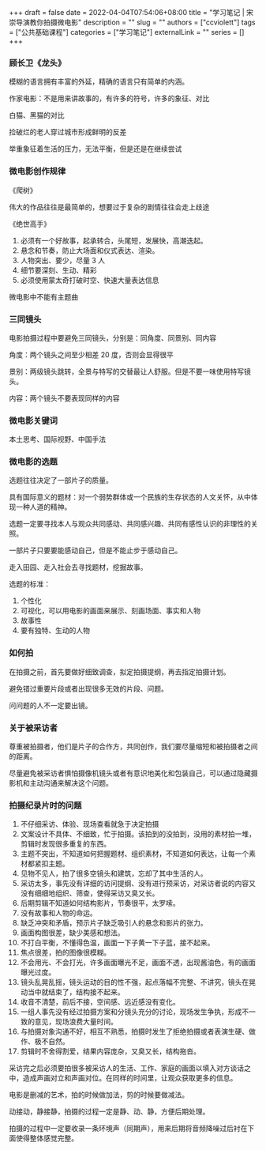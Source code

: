 +++ 
draft = false
date = 2022-04-04T07:54:06+08:00
title = "学习笔记 | 宋崇导演教你拍摄微电影"
description = ""
slug = ""
authors = ["ccviolett"]
tags = ["公共基础课程"]
categories = ["学习笔记"]
externalLink = ""
series = []
+++

### 顾长卫《龙头》

模糊的语言拥有丰富的外延，精确的语言只有简单的内涵。

作家电影：不是用来讲故事的，有许多的符号，许多的象征、对比

白猫、黑猫的对比

捡破烂的老人穿过城市形成鲜明的反差

举重象征着生活的压力，无法平衡，但是还是在继续尝试

### 微电影创作规律

《爬树》

伟大的作品往往是最简单的，想要过于复杂的剧情往往会走上歧途

《绝世高手》

1. 必须有一个好故事，起承转合，头尾短，发展快，高潮迭起。
2. 悬念和节奏，防止大场面和仪式表达、渲染。
3. 人物突出、要少，尽量 3 人
4. 细节要深刻、生动、精彩
5. 必须使用蒙太奇打破时空、快速大量表达信息

微电影中不能有主题曲

### 三同镜头

电影拍摄过程中要避免三同镜头，分别是：同角度、同景别、同内容

角度：两个镜头之间至少相差 20 度，否则会显得很平

景别：两级镜头跳转，全景与特写的交替最让人舒服。但是不要一味使用特写镜头。

内容：两个镜头不要表现同样的内容

### 微电影关键词

本土思考、国际视野、中国手法

### 微电影的选题

选题往往决定了一部片子的质量。

具有国际意义的题材：对一个弱势群体或一个民族的生存状态的人文关怀，从中体现一种人道的精神。

选题一定要寻找本人与观众共同感动、共同感兴趣、共同有感性认识的非理性的关照。

一部片子只要要能感动自己，但是不能止步于感动自己。

走入田园、走入社会去寻找题材，挖掘故事。

选题的标准：
1. 个性化
2. 可视化，可以用电影的画面来展示、刻画场面、事实和人物
3. 故事性
4. 要有独特、生动的人物

### 如何拍

在拍摄之前，首先要做好细致调查，拟定拍摄提纲，再去指定拍摄计划。

避免错过重要片段或者出现很多无效的片段、问题。

问问题的人不一定要出镜。

### 关于被采访者

尊重被拍摄者，他们是片子的合作方，共同创作，我们要尽量缩短和被拍摄者之间的距离。

尽量避免被采访者惧怕摄像机镜头或者有意识地美化和包装自己，可以通过隐藏摄影机和主动沟通来解决这个问题。

### 拍摄纪录片时的问题

1. 不仔细采访、体验、现场查看就急于决定拍摄
2. 文案设计不具体、不细致，忙于拍摄。该拍到的没拍到，没用的素材拍一堆，剪辑时发现很多重复的东西。
3. 主题不突出，不知道如何把握题材、组织素材，不知道如何表达，让每一个素材都紧扣主题。
4. 见物不见人，拍了很多空镜头和建筑，忘却了其中生活的人。
5. 采访太多，事先没有详细的访问提纲、没有进行预采访，对采访者说的内容又没有细细地组织、筛查，使得采访又臭又长。
6. 后期剪辑不知道如何结构影片，节奏很平，太罗嗦。
7. 没有故事和人物的命运。
8. 缺乏冲突和矛盾，预示片子缺乏吸引人的悬念和影片的张力。
9. 画面构图很差，缺少美感和想法。
10. 不打白平衡，不懂得色温，画面一下子黄一下子蓝，接不起来。
11. 焦点很差，拍的图像很模糊。
12. 不会用光、不会打光，许多画面曝光不足，画面不透，出现酱油色，有的画面曝光过度。
13. 镜头乱晃乱摇，镜头运动的目的性不强，起点落幅不完整、不讲究，镜头在晃动当中就结束了，结构接不起来。
14. 收音不清楚，前后不接，空间感、远近感没有变化。
15. 一组人事先没有经过拍摄方案和分镜头充分的讨论，现场发生争执，形成不一致的意见，现场浪费大量时间。
16. 与拍摄对象沟通不好，相互不熟悉，拍摄时发生了拒绝拍摄或者表演生硬、做作、极不自然。
17. 剪辑时不舍得割爱，结果内容庞杂，又臭又长，结构拖沓。


采访完之后必须要拍很多被采访人的生活、工作、家庭的画面以填入对方谈话之中，造成声画对立和声画对位。在同样的时间里，让观众获取更多的信息。

电影是删减的艺术，拍的时候做加法，剪的时候要做减法。

动接动，静接静，拍摄的过程一定是静、动、静，方便后期处理。

拍摄的过程中一定要收录一条环境声（同期声），用来后期将音频降噪过后衬在下面使得整体感觉完整。